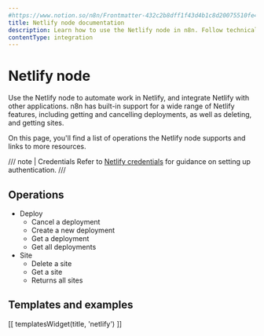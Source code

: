 ```yaml
---
#https://www.notion.so/n8n/Frontmatter-432c2b8dff1f43d4b1c8d20075510fe4
title: Netlify node documentation
description: Learn how to use the Netlify node in n8n. Follow technical documentation to integrate Netlify node into your workflows.
contentType: integration
---
```


# Netlify node

Use the Netlify node to automate work in Netlify, and integrate Netlify with other applications. n8n has built-in support for a wide range of Netlify features, including getting and cancelling deployments, as well as deleting, and getting sites. 

On this page, you'll find a list of operations the Netlify node supports and links to more resources.

/// note | Credentials
Refer to [Netlify credentials](/integrations/builtin/credentials/netlify/) for guidance on setting up authentication. 
///

## Operations

* Deploy
    * Cancel a deployment
    * Create a new deployment
    * Get a deployment
    * Get all deployments
* Site
    * Delete a site
    * Get a site
    * Returns all sites

## Templates and examples

<!-- see https://www.notion.so/n8n/Pull-in-templates-for-the-integrations-pages-37c716837b804d30a33b47475f6e3780 -->
[[ templatesWidget(title, 'netlify') ]]
